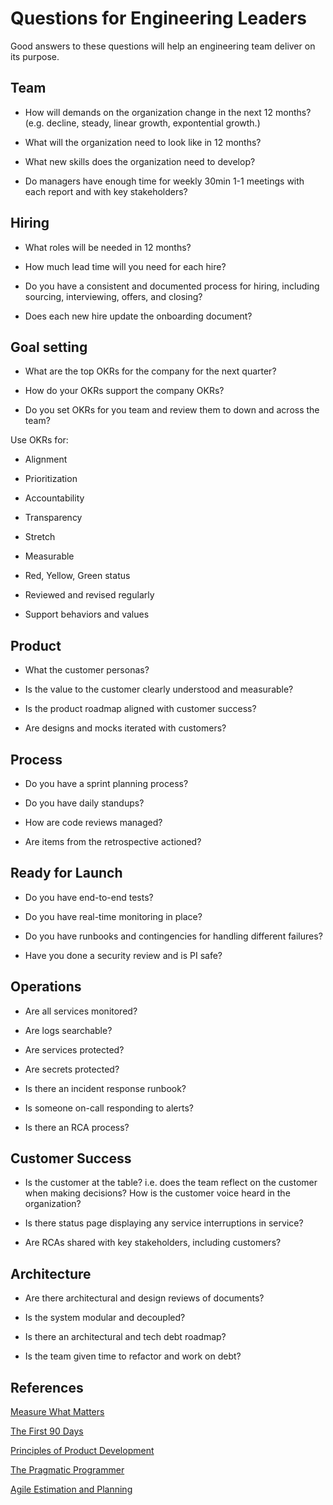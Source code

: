 # Questions for Engineering Leaders

Good answers to these questions will help an engineering team deliver on its purpose.

## Team

* How will demands on the organization change in the next 12 months? (e.g. decline, steady, linear growth, expontential growth.)

* What will the organization need to look like in 12 months?

* What new skills does the organization need to develop?

* Do managers have enough time for weekly 30min 1-1 meetings with each report and with key stakeholders?

## Hiring

* What roles will be needed in 12 months?

* How much lead time will you need for each hire?

* Do you have a consistent and documented process for hiring, including sourcing, interviewing, offers, and closing?

* Does each new hire update the onboarding document?

## Goal setting

* What are the top OKRs for the company for the next quarter?

* How do your OKRs support the company OKRs?

* Do you set OKRs for you team and review them to down and across the team?

Use OKRs for:

* Alignment

* Prioritization

* Accountability

* Transparency

* Stretch

* Measurable

* Red, Yellow, Green status

* Reviewed and revised regularly

* Support behaviors and values

## Product

* What the customer personas?

* Is the value to the customer clearly understood and measurable?

* Is the product roadmap aligned with customer success?

* Are designs and mocks iterated with customers?

## Process

* Do you have a sprint planning process?

* Do you have daily standups?

* How are code reviews managed?

* Are items from the retrospective actioned?

## Ready for Launch

* Do you have end-to-end tests?

* Do you have real-time monitoring in place?

* Do you have runbooks and contingencies for handling different failures?

* Have you done a security review and is PI safe?

## Operations

* Are all services monitored?

* Are logs searchable?

* Are services protected?

* Are secrets protected?

* Is there an incident response runbook?

* Is someone on-call responding to alerts?

* Is there an RCA process?

## Customer Success

* Is the customer at the table? i.e. does the team reflect on the customer when making decisions? How is the customer voice heard in the organization?

* Is there status page displaying any service interruptions in service?

* Are RCAs shared with key stakeholders, including customers?

## Architecture

* Are there architectural and design reviews of documents?

* Is the system modular and decoupled?

* Is there an architectural and tech debt roadmap?

* Is the team given time to refactor and work on debt?

## References

[Measure What Matters](https://www.whatmatters.com/)

[The First 90 Days](https://www.amazon.com/First-90-Days-Strategies-Expanded/dp/1422188612)

[Principles of Product Development](https://www.amazon.com/Principles-Product-Development-Flow-Generation/dp/1935401009)

[The Pragmatic Programmer](https://www.amazon.com/Pragmatic-Programmer-journey-mastery-Anniversary-ebook/dp/B07VRS84D1/)

[Agile Estimation and Planning](https://www.amazon.com/Agile-Estimating-Planning-Robert-Martin-ebook/dp/B004X1D3TC)